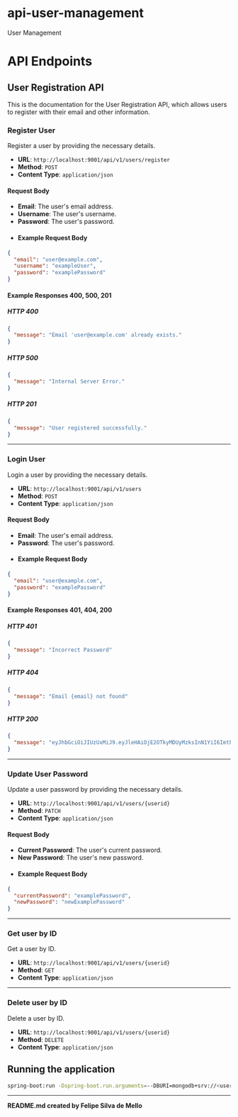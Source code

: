 # api-user-management

User Management

# API Endpoints

## User Registration API

This is the documentation for the User Registration API, which allows users to register with their email and other
information.

### Register User

Register a user by providing the necessary details.

- **URL**: `http://localhost:9001/api/v1/users/register`
- **Method**: `POST`
- **Content Type**: `application/json`

#### Request Body

- **Email**: The user's email address.
- **Username**: The user's username.
- **Password**: The user's password.
- #### Example Request Body

```json
{
  "email": "user@example.com",
  "username": "exampleUser",
  "password": "examplePassword"
}
```

#### Example Responses 400, 500, 201

##### HTTP 400

```json
{
  "message": "Email 'user@example.com' already exists."
}
```

##### HTTP 500

```json
{
  "message": "Internal Server Error."
}
```

##### HTTP 201

```json
{
  "message": "User registered successfully."
}
```

---

### Login User

Login a user by providing the necessary details.

- **URL**: `http://localhost:9001/api/v1/users`
- **Method**: `POST`
- **Content Type**: `application/json`

#### Request Body

- **Email**: The user's email address.
- **Password**: The user's password.
- #### Example Request Body

```json
{
  "email": "user@example.com",
  "password": "examplePassword"
}
```

#### Example Responses 401, 404, 200

##### HTTP 401

```json
{
  "message": "Incorrect Password"
}
```

##### HTTP 404

```json
{
  "message": "Email {email} not found"
}
```

##### HTTP 200

```json
{
  "message": "eyJhbGciOiJIUzUxMiJ9.eyJleHAiOjE2OTkyMDUyMzksInN1YiI6ImthcmVuQGdtYWlsLmNvbSIsImlhdCI6MTY5OTIwMTYzOX0.Xlh1JvFU-8VBVEvw0SWWqaCKjmgyGbVtBykkLUgQT0fx25AeELTl8xn1Kb9M4VdbltNXmPOGGiH5sqs5DQpFzw"
}
```

---

### Update User Password

Update a user password by providing the necessary details.

- **URL**: `http://localhost:9001/api/v1/users/{userid}`
- **Method**: `PATCH`
- **Content Type**: `application/json`

#### Request Body

- **Current Password**: The user's current password.
- **New Password**: The user's new password.
- #### Example Request Body

```json
{
  "currentPassword": "examplePassword",
  "newPassword": "newExamplePassword"
}
```

---

### Get user by ID

Get a user by ID.

- **URL**: `http://localhost:9001/api/v1/users/{userid}`
- **Method**: `GET`
- **Content Type**: `application/json`

---

### Delete user by ID

Delete a user by ID.

- **URL**: `http://localhost:9001/api/v1/users/{userid}`
- **Method**: `DELETE`
- **Content Type**: `application/json`

## Running the application

```bash
spring-boot:run -Dspring-boot.run.arguments=--DBURI=mongodb+srv://<username>:<password>@camp.s1dnkux.mongodb.net/dev,--SECRET=<SECRETKEY>,--EXPIRATION=<TOKEN_EXPIRY> -f pom.xml
```

---
**README.md created by Felipe Silva de Mello**